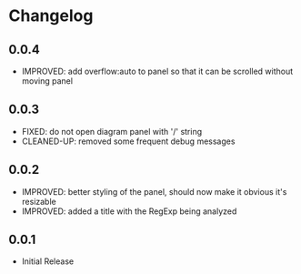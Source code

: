 # Changelog

## 0.0.4
* IMPROVED: add overflow:auto to panel so that it can be scrolled without moving panel

## 0.0.3
* FIXED: do not open diagram panel with '/' string
* CLEANED-UP: removed some frequent debug messages

## 0.0.2
* IMPROVED: better styling of the panel, should now make it obvious it's resizable
* IMPROVED: added a title with the RegExp being analyzed

## 0.0.1
* Initial Release
